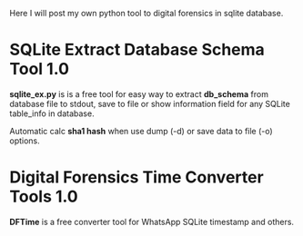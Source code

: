 Here I will post my own python tool to digital forensics in sqlite database.


# SQLite Extract Database Schema Tool 1.0

  <b>sqlite_ex.py</b> is is a free tool for
  easy way to extract <b>db_schema</b> from database file to stdout, save to file or show information field for any SQLite table_info
  in database.
  
  Automatic calc <b>sha1 hash</b> when use dump (-d) or save data to file (-o) options.

# Digital Forensics Time Converter Tools 1.0

  <b>DFTime</b> is a free converter tool for WhatsApp SQLite timestamp and others.
